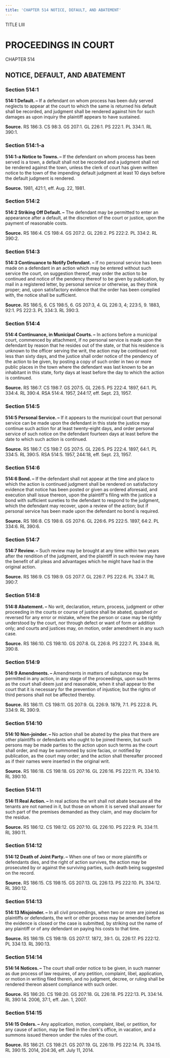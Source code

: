 ```yaml
---
title: 'CHAPTER 514 NOTICE, DEFAULT, AND ABATEMENT'
---
```


TITLE LIII
                                             
PROCEEDINGS IN COURT
====================

CHAPTER 514
                                             
NOTICE, DEFAULT, AND ABATEMENT
------------------------------

### Section 514:1

 **514:1 Default. –** If a defendant on whom process has been duly
served neglects to appear at the court to which the same is returned his
default shall be recorded, and judgment shall be rendered against him
for such damages as upon inquiry the plaintiff appears to have
sustained.

**Source.** RS 186:3. CS 98:3. GS 207:1. GL 226:1. PS 222:1. PL 334:1.
RL 390:1.

### Section 514:1-a

 **514:1-a Notice to Towns. –** If the defendant on whom process has
been served is a town, a default shall not be recorded and a judgment
shall not be rendered against the town, unless the clerk of court has
given written notice to the town of the impending default judgment at
least 10 days before the default judgment is rendered.

**Source.** 1981, 421:1, eff. Aug. 22, 1981.

### Section 514:2

 **514:2 Striking Off Default. –** The defendant may be permitted to
enter an appearance after a default, at the discretion of the court or
justice, upon the payment of reasonable costs.

**Source.** RS 186:4. CS 198:4. GS 207:2. GL 226:2. PS 222:2. PL 334:2.
RL 390:2.

### Section 514:3

 **514:3 Continuance to Notify Defendant. –** If no personal service
has been made on a defendant in an action which may be entered without
such service the court, on suggestion thereof, may order the action to
be continued and notice of the pendency thereof to be given by
publication, by mail in a registered letter, by personal service or
otherwise, as they think proper; and, upon satisfactory evidence that
the order has been complied with, the notice shall be sufficient.

**Source.** RS 186:5, 6. CS 198:5, 6. GS 207:3, 4. GL 226:3, 4; 223:5,
9. 1883, 92:1. PS 222:3. PL 334:3. RL 390:3.

### Section 514:4

 **514:4 Continuance, in Municipal Courts. –** In actions before a
municipal court, commenced by attachment, if no personal service is made
upon the defendant by reason that he resides out of the state, or that
his residence is unknown to the officer serving the writ, the action may
be continued not less than sixty days, and the justice shall order
notice of the pendency of the action to be given, by posting a copy of
such order in two or more public places in the town where the defendant
was last known to be an inhabitant in this state, forty days at least
before the day to which the action is continued.

**Source.** RS 186:7. CS 198:7. GS 207:5. GL 226:5. PS 222:4. 1897,
64:1. PL 334:4. RL 390:4. RSA 514:4. 1957, 244:17, eff. Sept. 23, 1957.

### Section 514:5

 **514:5 Personal Service. –** If it appears to the municipal court
that personal service can be made upon the defendant in this state the
justice may continue such action for at least twenty-eight days, and
order personal service of such notice on the defendant fourteen days at
least before the date to which such action is continued.

**Source.** RS 186:7. CS 198:7. GS 207:5. GL 226:5. PS 222:4. 1897,
64:1. PL 334:5. RL 390:5. RSA 514:5. 1957, 244:18, eff. Sept. 23, 1957.

### Section 514:6

 **514:6 Bond. –** If the defendant shall not appear at the time and
place to which the action is continued judgment shall be rendered on
satisfactory evidence that notice has been posted or given as ordered
aforesaid, and execution shall issue thereon, upon the plaintiff's
filing with the justice a bond with sufficient sureties to the defendant
to respond to the judgment, which the defendant may recover, upon a
review of the action; but if personal service has been made upon the
defendant no bond is required.

**Source.** RS 186:8. CS 198:8. GS 207:6. GL 226:6. PS 222:5. 1897,
64:2. PL 334:6. RL 390:6.

### Section 514:7

 **514:7 Review. –** Such review may be brought at any time within
two years after the rendition of the judgment, and the plaintiff in such
review may have the benefit of all pleas and advantages which he might
have had in the original action.

**Source.** RS 186:9. CS 198:9. GS 207:7. GL 226:7. PS 222:6. PL 334:7.
RL 390:7.

### Section 514:8

 **514:8 Abatement. –** No writ, declaration, return, process,
judgment or other proceeding in the courts or course of justice shall be
abated, quashed or reversed for any error or mistake, where the person
or case may be rightly understood by the court, nor through defect or
want of form or addition only; and courts and justices may, on motion,
order amendment in any such case.

**Source.** RS 186:10. CS 198:10. GS 207:8. GL 226:8. PS 222:7. PL
334:8. RL 390:8.

### Section 514:9

 **514:9 Amendments. –** Amendments in matters of substance may be
permitted in any action, in any stage of the proceedings, upon such
terms as the court shall deem just and reasonable, when it shall appear
to the court that it is necessary for the prevention of injustice; but
the rights of third persons shall not be affected thereby.

**Source.** RS 186:11. CS 198:11. GS 207:9. GL 226:9. 1879, 7:1. PS
222:8. PL 334:9. RL 390:9.

### Section 514:10

 **514:10 Non-joinder. –** No action shall be abated by the plea that
there are other plaintiffs or defendants who ought to be joined therein,
but such persons may be made parties to the action upon such terms as
the court shall order, and may be summoned by scire facias, or notified
by publication, as the court may order; and the action shall thereafter
proceed as if their names were inserted in the original writ.

**Source.** RS 186:18. CS 198:18. GS 207:16. GL 226:16. PS 222:11. PL
334:10. RL 390:10.

### Section 514:11

 **514:11 Real Action. –** In real actions the writ shall not abate
because all the tenants are not named in it, but those on whom it is
served shall answer for such part of the premises demanded as they
claim, and may disclaim for the residue.

**Source.** RS 186:12. CS 198:12. GS 207:10. GL 226:10. PS 222:9. PL
334:11. RL 390:11.

### Section 514:12

 **514:12 Death of Joint Party. –** When one of two or more
plaintiffs or defendants dies, and the right of action survives, the
action may be prosecuted by or against the surviving parties, such death
being suggested on the record.

**Source.** RS 186:15. CS 198:15. GS 207:13. GL 226:13. PS 222:10. PL
334:12. RL 390:12.

### Section 514:13

 **514:13 Misjoinder. –** In all civil proceedings, when two or more
are joined as plaintiffs or defendants, the writ or other process may be
amended before the evidence is closed or the case is submitted, by
striking out the name of any plaintiff or of any defendant on paying his
costs to that time.

**Source.** RS 186:19. CS 198:19. GS 207:17. 1872, 39:1. GL 226:17. PS
222:12. PL 334:13. RL 390:13.

### Section 514:14

 **514:14 Notices. –** The court shall order notice to be given, in
such manner as due process of law requires, of any petition, complaint,
libel, application, or motion in writing filed therein, and no judgment,
decree, or ruling shall be rendered thereon absent compliance with such
order.

**Source.** RS 186:20. CS 198:20. GS 207:18. GL 226:18. PS 222:13. PL
334:14. RL 390:14. 2006, 37:1, eff. Jan. 1, 2007.

### Section 514:15

 **514:15 Orders. –** Any application, motion, complaint, libel, or
petition, for any cause of action, may be filed in the clerk's office,
in vacation, and a summons issued thereon under the rules of the court.

**Source.** RS 186:21. CS 198:21. GS 207:19. GL 226:19. PS 222:14. PL
334:15. RL 390:15. 2014, 204:36, eff. July 11, 2014.
